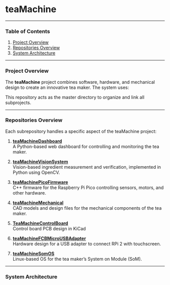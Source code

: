 # teaMachine


---

### Table of Contents

1. [Project Overview](#project-overview)
2. [Repositories Overview](#repositories-overview)
3. [System Architecture](#system-architecture)

---

### Project Overview

The **teaMachine** project combines software, hardware, and mechanical design to create an innovative tea maker. The system uses:


This repository acts as the master directory to organize and link all subprojects.

---

### Repositories Overview

Each subrepository handles a specific aspect of the teaMachine project:

1. **[teaMachineDashboard](#)**  
   A Python-based web dashboard for controlling and monitoring the tea maker.

2. **[teaMachineVisionSystem](#)**  
   Vision-based ingredient measurement and verification, implemented in Python using OpenCV.

3. **[teaMachinePicoFirmware](#)**  
   C++ firmware for the Raspberry Pi Pico controlling sensors, motors, and other hardware.

4. **[teaMachineMechanical](#)**  
   CAD models and design files for the mechanical components of the tea maker.

5. **[TeaMachineControlBoard](#)**  
   Control board PCB design in KiCad

6. **[teaMachineFCBMicroUSBAdapter](#)**  
   Hardware design for a USB adapter to connect RPi 2 with touchscreen.

7. **[teaMachineSomOS](#)**  
   Linux-based OS for the tea maker’s System on Module (SoM).

---

### System Architecture

